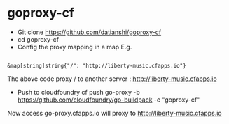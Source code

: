 goproxy-cf
==========

* Git clone https://github.com/datianshi/goproxy-cf
* cd goproxy-cf
* Config the proxy mapping in a map
E.g.

<pre><code>
&map[string]string{"/": "http://liberty-music.cfapps.io"}
</pre></code>

The above code proxy / to another server : http://liberty-music.cfapps.io

* Push to cloudfoundry
cf push go-proxy -b https://github.com/cloudfoundry/go-buildpack -c "goproxy-cf"

Now access go-proxy.cfapps.io will proxy to http://liberty-music.cfapps.io
  

